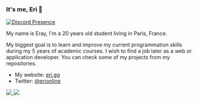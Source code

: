 ### It's me, Eri 👋
[![Discord Presence](https://lanyard-profile-readme.vercel.app/api/187316528100802560?bg=0d1117)](https://discord.com/users/187316528100802560)

My name is Eray, I'm a 20 years old student living in Paris, France.

My biggest goal is to learn and improve my current programmation skills during my 5 years of academic courses. I wish to find a job later as a web or application developer. You can check some of my projects from my repositories.

- My website: [eri.gg](https://eri.gg)
- Twitter: [@erionline](https://eri.gg/twitter)

<a href="https://github.com/eri">
  <img src="https://github-readme-stats.vercel.app/api?username=eri&count_private=true&hide_border=true&show_icons=true&include_all_commits=true&bg_color=0d1117&title_color=df761c&text_color=FFFFFF&icon_color=df761c">
<img src="https://github-readme-stats.vercel.app/api/top-langs/?username=eri&layout=compact&theme=nord&hide_border=true&bg_color=0d1117&border_radius=6&title_color=df761c">
</a>



